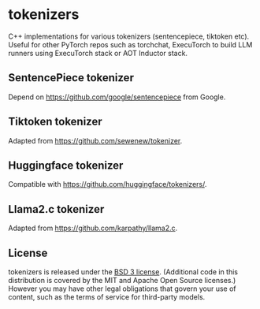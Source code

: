 # tokenizers
C++ implementations for various tokenizers (sentencepiece, tiktoken etc). Useful for other PyTorch repos such as torchchat, ExecuTorch to build LLM runners using ExecuTorch stack or AOT Inductor stack.


## SentencePiece tokenizer
Depend on https://github.com/google/sentencepiece from Google.

## Tiktoken tokenizer
Adapted from https://github.com/sewenew/tokenizer.

## Huggingface tokenizer
Compatible with https://github.com/huggingface/tokenizers/.

## Llama2.c tokenizer
Adapted from https://github.com/karpathy/llama2.c.

## License

tokenizers is released under the [BSD 3 license](LICENSE). (Additional
code in this distribution is covered by the MIT and Apache Open Source
licenses.) However you may have other legal obligations that govern
your use of content, such as the terms of service for third-party
models.
